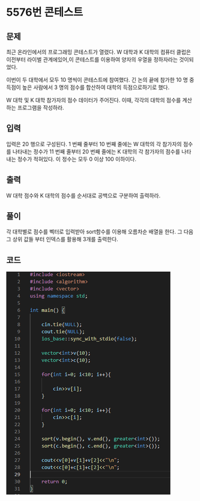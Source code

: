 # **5576번** 콘테스트

[정렬]: https://www.acmicpc.net/problem/5576	"콘테스트"



## 문제

최근 온라인에서의 프로그래밍 콘테스트가 열렸다. W 대학과 K 대학의 컴퓨터 클럽은 이전부터 라이벌 관계에있어,이 콘테스트를 이용하여 양자의 우열을 정하자라는 것이되었다.

이번이 두 대학에서 모두 10 명씩이 콘테스트에 참여했다. 긴 논의 끝에 참가한 10 명 중 득점이 높은 사람에서 3 명의 점수를 합산하여 대학의 득점으로하기로 했다.

W 대학 및 K 대학 참가자의 점수 데이터가 주어진다. 이때, 각각의 대학의 점수를 계산하는 프로그램을 작성하라.



## 입력

입력은 20 행으로 구성된다. 1 번째 줄부터 10 번째 줄에는 W 대학의 각 참가자의 점수를 나타내는 정수가 11 번째 줄부터 20 번째 줄에는 K 대학의 각 참가자의 점수를 나타내는 정수가 적혀있다. 이 정수는 모두 0 이상 100 이하이다.



## 출력

W 대학 점수와 K 대학의 점수를 순서대로 공백으로 구분하여 출력하라.


## 풀이

각 대학별로 점수를 벡터로 입력받아 sort함수를 이용해 오름차순 배열을 한다. 그 다음 그 상위 값들 부터 인덱스를 활용해 3개를 출력한다.


## 코드


![코드](https://github.com/Cheetozzeong/Algorithm_Study/blob/main/week4/5576/5576.png?raw=true)

